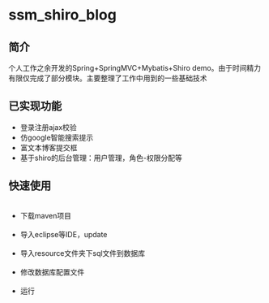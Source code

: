 # ssm_shiro_blog
<h2>简介</h2>
<p>个人工作之余开发的Spring+SpringMVC+Mybatis+Shiro demo。由于时间精力有限仅完成了部分模块。主要整理了工作中用到的一些基础技术</p>
<h2>已实现功能</h2>
<ul>
<li>登录注册ajax校验</li>
<li>仿google智能搜索提示</li>
<li>富文本博客提交框</li>
<li>基于shiro的后台管理：用户管理，角色-权限分配等</li>
</ul>
<h2>快速使用</h2>
<ul>
  <li>下载maven项目</li>
  <li>导入eclipse等IDE，update</li>
  <li>导入resource文件夹下sql文件到数据库</li>
  <li>修改数据库配置文件</li>
  <li>运行</li>
</ul>
